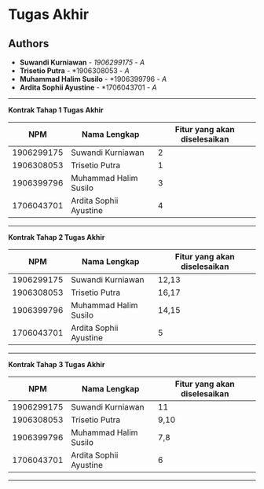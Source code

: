 
# Tugas Akhir
## Authors
* **Suwandi Kurniawan** - *1906299175* - *A*
* **Trisetio Putra** - *1906308053 - *A*
* **Muhammad Halim Susilo** - *1906399796 - *A*
* **Ardita Sophii Ayustine** - *1706043701 - *A*

---
**Kontrak Tahap 1 Tugas Akhir**

| NPM | Nama Lengkap | Fitur yang akan diselesaikan  |
| ----------| --- | ---------- | 
| 1906299175 | Suwandi Kurniawan | 2 |
| 1906308053 | Trisetio Putra | 1 |
| 1906399796 | Muhammad Halim Susilo | 3 |
| 1706043701 | Ardita Sophii Ayustine | 4 |

---
**Kontrak Tahap 2 Tugas Akhir**

| NPM | Nama Lengkap | Fitur yang akan diselesaikan  |
| ----------| --- | ---------- | 
| 1906299175 | Suwandi Kurniawan | 12,13 |
| 1906308053 | Trisetio Putra | 16,17 |
| 1906399796 | Muhammad Halim Susilo | 14,15 |
| 1706043701 | Ardita Sophii Ayustine | 5 |
---

**Kontrak Tahap 3 Tugas Akhir**

| NPM | Nama Lengkap | Fitur yang akan diselesaikan  |
| ----------| --- | ---------- | 
| 1906299175 | Suwandi Kurniawan | 11 |
| 1906308053 | Trisetio Putra | 9,10 |
| 1906399796 | Muhammad Halim Susilo | 7,8 |
| 1706043701 | Ardita Sophii Ayustine | 6 |
---
